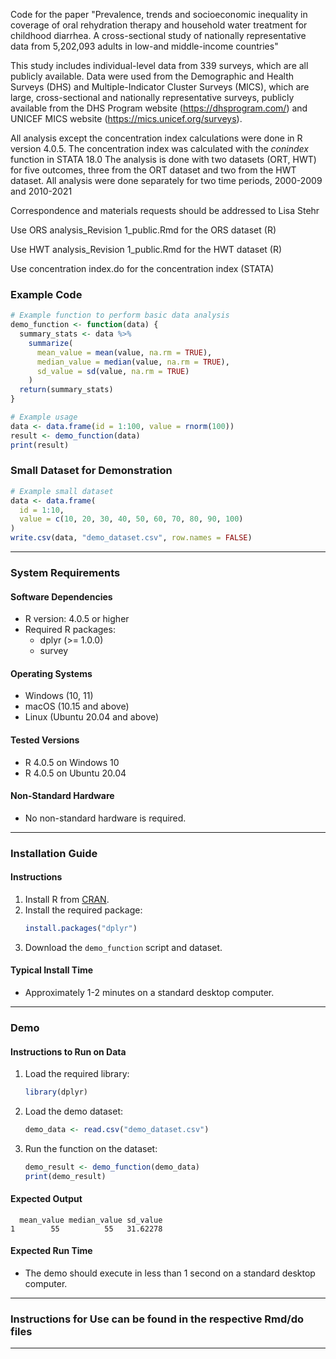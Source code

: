 Code for the paper "Prevalence, trends and socioeconomic inequality in coverage of oral rehydration therapy and household water treatment for childhood diarrhea. A cross-sectional study of nationally representative data from 5,202,093 adults in low-and middle-income countries"

This study includes individual-level data from 339 surveys, which are all publicly available. Data were used from the Demographic and Health Surveys (DHS) and Multiple-Indicator Cluster Surveys (MICS), which are large, cross-sectional and nationally representative surveys, publicly available from the DHS Program website (https://dhsprogram.com/) and UNICEF MICS website (https://mics.unicef.org/surveys).

All analysis except the concentration index calculations were done in R version 4.0.5. The concentration index was calculated with the _conindex_ function in STATA 18.0
The analysis is done with two datasets (ORT, HWT) for five outcomes, three from the ORT dataset and two from the HWT dataset. All analysis were done separately for two time periods, 2000-2009 and 2010-2021

Correspondence and materials requests should be addressed to Lisa Stehr

Use ORS analysis_Revision 1_public.Rmd for the ORS dataset (R)

Use HWT analysis_Revision 1_public.Rmd for the HWT dataset (R)

Use concentration index.do for the concentration index (STATA)

### Example Code
```R
# Example function to perform basic data analysis
demo_function <- function(data) {
  summary_stats <- data %>% 
    summarize(
      mean_value = mean(value, na.rm = TRUE),
      median_value = median(value, na.rm = TRUE),
      sd_value = sd(value, na.rm = TRUE)
    )
  return(summary_stats)
}

# Example usage
data <- data.frame(id = 1:100, value = rnorm(100))
result <- demo_function(data)
print(result)
```

### Small Dataset for Demonstration
```R
# Example small dataset
data <- data.frame(
  id = 1:10,
  value = c(10, 20, 30, 40, 50, 60, 70, 80, 90, 100)
)
write.csv(data, "demo_dataset.csv", row.names = FALSE)
```

---

### System Requirements

#### Software Dependencies
- R version: 4.0.5 or higher
- Required R packages: 
  - dplyr (>= 1.0.0)
  - survey

#### Operating Systems
- Windows (10, 11)
- macOS (10.15 and above)
- Linux (Ubuntu 20.04 and above)

#### Tested Versions
- R 4.0.5 on Windows 10
- R 4.0.5 on Ubuntu 20.04

#### Non-Standard Hardware
- No non-standard hardware is required.

---

### Installation Guide

#### Instructions
1. Install R from [CRAN](https://cran.r-project.org/).
2. Install the required package:
   ```R
   install.packages("dplyr")
   ```
3. Download the `demo_function` script and dataset.

#### Typical Install Time
- Approximately 1-2 minutes on a standard desktop computer.

---

### Demo

#### Instructions to Run on Data
1. Load the required library:
   ```R
   library(dplyr)
   ```
2. Load the demo dataset:
   ```R
   demo_data <- read.csv("demo_dataset.csv")
   ```
3. Run the function on the dataset:
   ```R
   demo_result <- demo_function(demo_data)
   print(demo_result)
   ```

#### Expected Output
```
  mean_value median_value sd_value
1        55          55   31.62278
```

#### Expected Run Time
- The demo should execute in less than 1 second on a standard desktop computer.

---

### Instructions for Use can be found in the respective Rmd/do files

---

